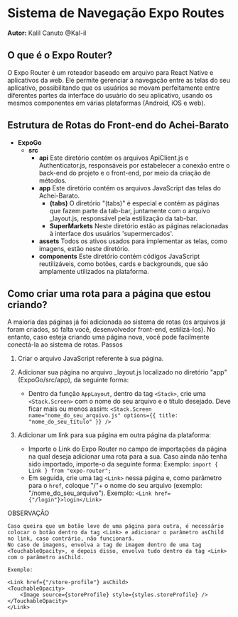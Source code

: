 # Sistema de Navegação Expo Routes

**Autor:** Kalil Canuto @Kal-il

## O que é o Expo Router?

O Expo Router é um roteador baseado em arquivo para React Native e aplicativos da web. Ele permite gerenciar a navegação entre as telas do seu aplicativo, possibilitando que os usuários se movam perfeitamente entre diferentes partes da interface do usuário do seu aplicativo, usando os mesmos componentes em várias plataformas (Android, iOS e web).
## Estrutura de Rotas do Front-end do Achei-Barato

 - **ExpoGo**
    - **src**
        - **api**
            Este diretório contém os arquivos ApiClient.js e Authenticator.js, responsáveis por estabelecer a conexão entre o back-end do projeto e o front-end, por meio da criação de métodos.
        - **app**
            Este diretório contém os arquivos JavaScript das telas do Achei-Barato.
            - **(tabs)**
                O diretório "(tabs)" é especial e contém as páginas que fazem parte da tab-bar, juntamente com o arquivo _layout.js, responsável pela estilização da tab-bar.
            - **SuperMarkets**
                Neste diretório estão as páginas relacionadas à interface dos usuários 'supermercados'.
        - **assets**
            Todos os ativos usados para implementar as telas, como imagens, estão neste diretório.
        - **components**
            Este diretório contém códigos JavaScript reutilizáveis, como botões, cards e backgrounds, que são amplamente utilizados na plataforma.

## Como criar uma rota para a página que estou criando?

A maioria das páginas já foi adicionada ao sistema de rotas (os arquivos já foram criados, só falta você, desenvolvedor front-end, estilizá-los). No entanto, caso esteja criando uma página nova, você pode facilmente conectá-la ao sistema de rotas.
Passos
1. Criar o arquivo JavaScript referente à sua página.
2. Adicionar sua página no arquivo _layout.js localizado no diretório "app" (ExpoGo/src/app), da seguinte forma:

    - Dentro da função `AppLayout`, dentro da tag `<Stack>`, crie uma `<Stack.Screen>` com o nome do seu arquivo e o título desejado. 
Deve ficar mais ou menos assim:
   `<Stack.Screen name="nome_do_seu_arquivo.js" options={{ title: "nome_do_seu_título" }} />`

3. Adicionar um link para sua página em outra página da plataforma:


    - Importe o Link do Expo Router no campo de importações da página na qual deseja adicionar uma rota para a sua. Caso ainda não tenha sido importado, importe-o da seguinte forma:
  Exemplo: `import { Link } from "expo-router";`
    - Em seguida, crie uma tag `<Link>` nessa página e, como parâmetro para o `href`, coloque "/"+ o nome do seu arquivo (exemplo: "/nome_do_seu_arquivo").
  Exemplo: `<Link href={"/login"}>login</Link>`

OBSERVAÇÃO

    Caso queira que um botão leve de uma página para outra, é necessário colocar o botão dentro da tag <Link> e adicionar o parâmetro asChild no link, caso contrário, não funcionará.
    No caso de imagens, envolva a tag de imagem dentro de uma tag <TouchableOpacity>, e depois disso, envolva tudo dentro da tag <Link> com o parâmetro asChild.

    Exemplo: 

    <Link href={"/store-profile"} asChild>
    <TouchableOpacity>
        <Image source={storeProfile} style={styles.storeProfile} />
    </TouchableOpacity>
    </Link>





